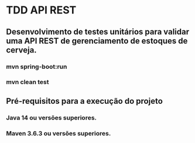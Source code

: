 # TDD API REST

## Desenvolvimento de testes unitários para validar uma API REST de gerenciamento de estoques de cerveja.

### mvn spring-boot:run 

### mvn clean test

## Pré-requisitos para a execução do projeto

### Java 14 ou versões superiores.
### Maven 3.6.3 ou versões superiores.